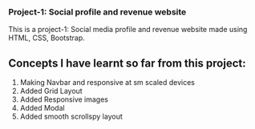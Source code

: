 ### Project-1:  Social profile and revenue website 

This is a project-1: Social media profile and revenue website made using HTML, CSS, Bootstrap.

## Concepts I have learnt so far from this project:

1. Making Navbar and responsive at sm scaled devices
2. Added Grid Layout
3. Added Responsive images
4. Added Modal
5. Added smooth scrollspy layout
